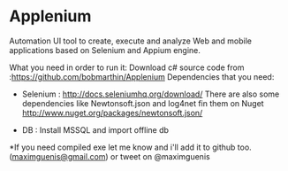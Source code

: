 Applenium
=========

Automation UI tool  to create, execute and analyze Web and mobile applications based on Selenium and Appium engine.


What you need in order to run it:
Download c# source code from :https://github.com/bobmarthin/Applenium
Dependencies that  you need:
- Selenium : http://docs.seleniumhq.org/download/
There are also some dependencies like Newtonsoft.json and log4net fin them on Nuget
http://www.nuget.org/packages/newtonsoft.json/

- DB : Install MSSQL and import offline db

*If you need compiled exe let me know and i'll add it to github too.(maximguenis@gmail.com) or tweet on @maximguenis
